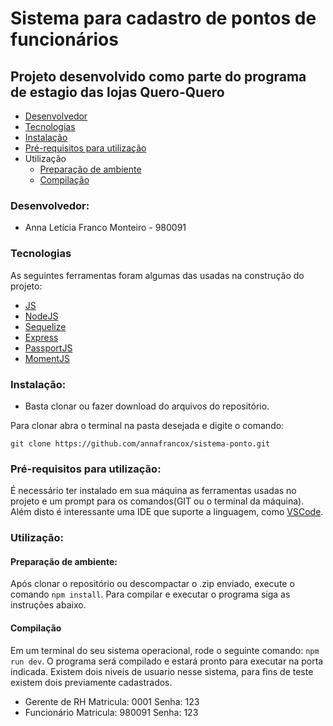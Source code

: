 # Sistema para cadastro de pontos de funcionários
## Projeto desenvolvido como parte do programa de estagio das lojas Quero-Quero

<!--ts-->
   * [Desenvolvedor](#desenvolvedor)
   * [Tecnologias](#tecnologias)
   * [Instalação](#instalação)
   * [Pré-requisitos para utilização](#pré-requisitos-para-utilização)
   * Utilização
      * [Preparação de ambiente](#preparação-de-ambiente)
      * [Compilação](#compilação)
<!--te-->

### Desenvolvedor:
- Anna Letícia Franco Monteiro - 980091

### Tecnologias

As seguintes ferramentas foram algumas das usadas na construção do projeto:
- [JS](https://www.javascript.com/)
- [NodeJS](https://nodejs.org/en/)
- [Sequelize](https://sequelize.org/)
- [Express](https://expressjs.com/pt-br/)
- [PassportJS](http://www.passportjs.org/)
- [MomentJS](https://momentjs.com/)

### Instalação:

- Basta clonar ou fazer download do arquivos do repositório.

Para clonar abra o terminal na pasta desejada e digite o comando:
```
git clone https://github.com/annafrancox/sistema-ponto.git
```
### Pré-requisitos para utilização:
 
É necessário ter instalado em sua máquina as ferramentas usadas no projeto e um prompt para os comandos(GIT ou o terminal da máquina). 
Além disto é interessante uma IDE que suporte a linguagem, como [VSCode](https://code.visualstudio.com/).

### Utilização:
#### Preparação de ambiente:
Após clonar o repositório ou descompactar o .zip enviado, execute o comando ```npm install```.
Para compilar e executar o programa siga as instruções abaixo.

#### Compilação
Em um terminal do seu sistema operacional, rode o seguinte comando: ```npm run dev```. O programa será compilado e estará pronto para executar na porta indicada.
Existem dois niveis de usuario nesse sistema, para fins de teste existem dois previamente cadastrados.
- Gerente de RH
Matricula: 0001
Senha: 123
- Funcionário
Matricula: 980091
Senha: 123
